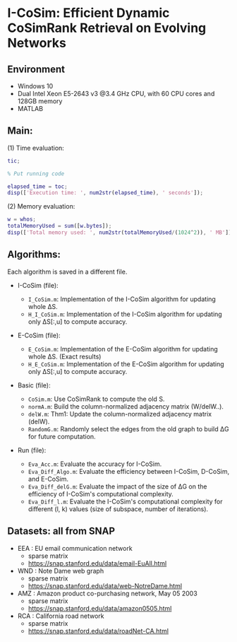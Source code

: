 # I-CoSim: Efficient Dynamic CoSimRank Retrieval on Evolving Networks
## Environment
- Windows 10
- Dual Intel Xeon E5-2643 v3 @3.4 GHz CPU, with 60 CPU cores and 128GB memory
- MATLAB

## Main:
(1) Time evaluation:
```matlab
tic;

% Put running code

elapsed_time = toc;
disp(['Execution time: ', num2str(elapsed_time), ' seconds']);
```
(2) Memory evaluation:
```matlab
w = whos;
totalMemoryUsed = sum([w.bytes]);
disp(['Total memory used: ', num2str(totalMemoryUsed/(1024^2)), ' MB']);
```

## Algorithms:
Each algorithm is saved in a different file.

- I-CoSim (file):
  - `I_CoSim.m`: Implementation of the I-CoSim algorithm for updating whole ΔS.
  - `H_I_CoSim.m`: Implementation of the I-CoSim algorithm for updating only ΔS[:,u] to compute accuracy.

- E-CoSim (file):
  - `E_CoSim.m`: Implementation of the E-CoSim algorithm for updating whole ΔS. (Exact results)
  - `H_E_CoSim.m`: Implementation of the E-CoSim algorithm for updating only ΔS[:,u] to compute accuracy.

- Basic (file):
  - `CoSim.m`: Use CoSimRank to compute the old S.
  - `normA.m`: Build the column-normalized adjacency matrix (W/delW..).
  - `delW.m`: Thm1: Update the column-normalized adjacency matrix (delW).
  - `RandomG.m`: Randomly select the edges from the old graph to build ΔG for future computation.
- Run (file):
  - `Eva_Acc.m`: Evaluate the accuracy for I-CoSim.
  - `Eva_Diff_Algo.m`: Evaluate the efficiency between I-CoSim, D-CoSim, and E-CoSim.
  - `Eva_Diff_delG.m`: Evaluate the impact of the size of ΔG on the efficiency of I-CoSim's computational complexity.
  - `Eva_Diff_l.m`: Evaluate the I-CoSim's computational complexity for different (l, k) values (size of subspace, number of iterations).


## Datasets: all from SNAP
- EEA : EU email communication network
  - sparse matrix
  - https://snap.stanford.edu/data/email-EuAll.html
- WND : Note Dame web graph
  - sparse matrix
  - https://snap.stanford.edu/data/web-NotreDame.html
- AMZ : Amazon product co-purchasing network, May 05 2003
  - sparse matrix 
  - https://snap.stanford.edu/data/amazon0505.html
- RCA : California road network
  - sparse matrix
  - https://snap.stanford.edu/data/roadNet-CA.html

